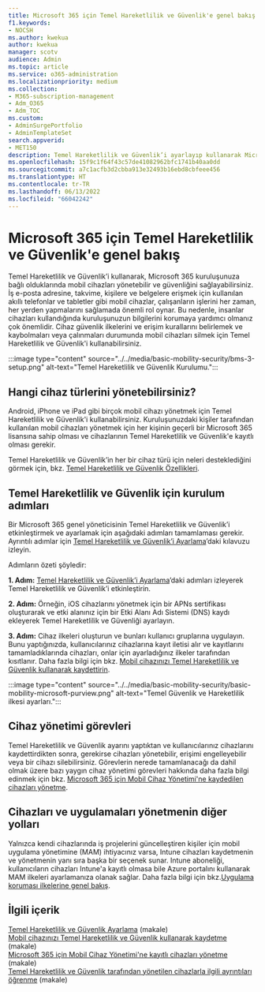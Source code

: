 ```yaml
---
title: Microsoft 365 için Temel Hareketlilik ve Güvenlik'e genel bakış
f1.keywords:
- NOCSH
ms.author: kwekua
author: kwekua
manager: scotv
audience: Admin
ms.topic: article
ms.service: o365-administration
ms.localizationpriority: medium
ms.collection:
- M365-subscription-management
- Adm_O365
- Adm_TOC
ms.custom:
- AdminSurgePortfolio
- AdminTemplateSet
search.appverid:
- MET150
description: Temel Hareketlilik ve Güvenlik’i ayarlayıp kullanarak Microsoft 365 kuruluşunuza bağlı mobil cihazları yönetin ve güvenliklerini sağlayın.
ms.openlocfilehash: 15f9c1f64f43c57de41082962bfc1741b40aa0dd
ms.sourcegitcommit: a7c1acfb3d2cbba913e32493b16ebd8cbfeee456
ms.translationtype: HT
ms.contentlocale: tr-TR
ms.lasthandoff: 06/13/2022
ms.locfileid: "66042242"
---
```

# <a name="overview-of-basic-mobility-and-security-for-microsoft-365"></a>Microsoft 365 için Temel Hareketlilik ve Güvenlik'e genel bakış

Temel Hareketlilik ve Güvenlik’i kullanarak, Microsoft 365 kuruluşunuza bağlı olduklarında mobil cihazları yönetebilir ve güvenliğini sağlayabilirsiniz. İş e-posta adresine, takvime, kişilere ve belgelere erişmek için kullanılan akıllı telefonlar ve tabletler gibi mobil cihazlar, çalışanların işlerini her zaman, her yerden yapmalarını sağlamada önemli rol oynar. Bu nedenle, insanlar cihazları kullandığında kuruluşunuzun bilgilerini korumaya yardımcı olmanız çok önemlidir. Cihaz güvenlik ilkelerini ve erişim kurallarını belirlemek ve kaybolmaları veya çalınmaları durumunda mobil cihazları silmek için Temel Hareketlilik ve Güvenlik'i kullanabilirsiniz.

:::image type="content" source="../../media/basic-mobility-security/bms-3-setup.png" alt-text="Temel Hareketlilik ve Güvenlik Kurulumu.":::

## <a name="what-types-of-devices-can-you-manage"></a>Hangi cihaz türlerini yönetebilirsiniz?

Android, iPhone ve iPad gibi birçok mobil cihazı yönetmek için Temel Hareketlilik ve Güvenlik'i kullanabilirsiniz. Kuruluşunuzdaki kişiler tarafından kullanılan mobil cihazları yönetmek için her kişinin geçerli bir Microsoft 365 lisansına sahip olması ve cihazlarının Temel Hareketlilik ve Güvenlik'e kayıtlı olması gerekir.

Temel Hareketlilik ve Güvenlik’in her bir cihaz türü için neleri desteklediğini görmek için, bkz. [Temel Hareketlilik ve Güvenlik Özellikleri](capabilities.md).

## <a name="setup-steps-for-basic-mobility-and-security"></a>Temel Hareketlilik ve Güvenlik için kurulum adımları

Bir Microsoft 365 genel yöneticisinin Temel Hareketlilik ve Güvenlik’i etkinleştirmek ve ayarlamak için aşağıdaki adımları tamamlaması gerekir. Ayrıntılı adımlar için [Temel Hareketlilik ve Güvenlik’i Ayarlama](set-up.md)’daki kılavuzu izleyin. 

Adımların özeti şöyledir:

**1. Adım:** [Temel Hareketlilik ve Güvenlik’i Ayarlama](set-up.md)’daki adımları izleyerek Temel Hareketlilik ve Güvenlik’i etkinleştirin.

**2. Adım:** Örneğin, iOS cihazlarını yönetmek için bir APNs sertifikası oluşturarak ve etki alanınız için bir Etki Alanı Adı Sistemi (DNS) kaydı ekleyerek Temel Hareketlilik ve Güvenliği ayarlayın.

**3. Adım:** Cihaz ilkeleri oluşturun ve bunları kullanıcı gruplarına uygulayın. Bunu yaptığınızda, kullanıcılarınız cihazlarına kayıt iletisi alır ve kayıtlarını tamamladıklarında cihazları, onlar için ayarladığınız ilkeler tarafından kısıtlanır. Daha fazla bilgi için bkz. [Mobil cihazınızı Temel Hareketlilik ve Güvenlik kullanarak kaydettirin](enroll-your-mobile-device.md). 

:::image type="content" source="../../media/basic-mobility-security/basic-mobility-microsoft-purview.png" alt-text="Temel Güvenlik ve Hareketlilik ilkesi ayarları.":::

## <a name="device-management-tasks"></a>Cihaz yönetimi görevleri

Temel Hareketlilik ve Güvenlik ayarını yaptıktan ve kullanıcılarınız cihazlarını kaydettirdikten sonra, gerekirse cihazları yönetebilir, erişimi engelleyebilir veya bir cihazı silebilirsiniz. Görevlerin nerede tamamlanacağı da dahil olmak üzere bazı yaygın cihaz yönetimi görevleri hakkında daha fazla bilgi edinmek için bkz. [Microsoft 365 için Mobil Cihaz Yönetimi'ne kaydedilen cihazları yönetme](manage-enrolled-devices.md).

## <a name="other-ways-to-manage-devices-and-apps"></a>Cihazları ve uygulamaları yönetmenin diğer yolları

Yalnızca kendi cihazlarında iş projelerini güncelleştiren kişiler için mobil uygulama yönetimine (MAM) ihtiyacınız varsa, Intune cihazları kaydetmenin ve yönetmenin yanı sıra başka bir seçenek sunar. Intune aboneliği, kullanıcıların cihazları Intune'a kayıtlı olmasa bile Azure portalını kullanarak MAM ilkeleri ayarlamanıza olanak sağlar. Daha fazla bilgi için bkz.[Uygulama koruması ilkelerine genel bakış](/mem/intune/apps/app-protection-policy).

## <a name="related-content"></a>İlgili içerik

[Temel Hareketlilik ve Güvenlik Ayarlama](set-up.md) (makale)\
[Mobil cihazınızı Temel Hareketlilik ve Güvenlik kullanarak kaydetme](enroll-your-mobile-device.md) (makale)\
[Microsoft 365 için Mobil Cihaz Yönetimi'ne kayıtlı cihazları yönetme](manage-enrolled-devices.md) (makale)\
[Temel Hareketlilik ve Güvenlik tarafından yönetilen cihazlarla ilgili ayrıntıları öğrenme](get-details-about-managed-devices.md) (makale)
